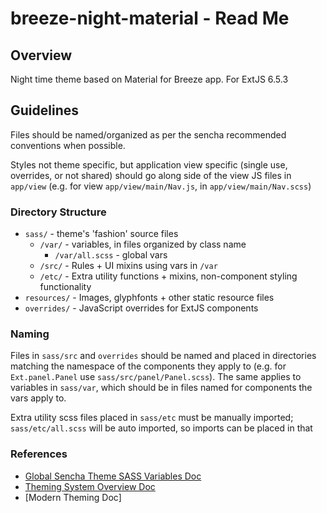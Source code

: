 # breeze-night-material - Read Me

## Overview

Night time theme based on Material for Breeze app. For ExtJS 6.5.3

## Guidelines

Files should be named/organized as per the sencha recommended conventions when possible.

Styles not theme specific, but application view specific (single use, overrides, or not shared) should go along side of the view JS files in `app/view` (e.g. for view `app/view/main/Nav.js`, in `app/view/main/Nav.scss`)

### Directory Structure

- `sass/` - theme's 'fashion' source files
    - `/var/` - variables, in files organized by class name
        - `/var/all.scss` - global vars
    - `/src/` - Rules + UI mixins using vars in `/var`
    - `/etc/` - Extra utility functions + mixins, non-component styling functionality
- `resources/` - Images, glyphfonts + other static resource files
- `overrides/` - JavaScript overrides for ExtJS components

### Naming

Files in `sass/src` and `overrides` should be named and placed in directories matching the namespace of the components they apply to (e.g. for `Ext.panel.Panel` use `sass/src/panel/Panel.scss`). The same applies to variables in `sass/var`, which should be in files named for components the vars apply to.

Extra utility scss files placed in `sass/etc` must be manually imported; `sass/etc/all.scss` will be auto imported, so imports can be placed in that

### References

- [Global Sencha Theme SASS Variables Doc](https://docs.sencha.com/extjs/6.5.3/modern/Global_CSS.html)
- [Theming System Overview Doc](https://docs.sencha.com/extjs/6.5.3/guides/core_concepts/theming.html)
- [Modern Theming Doc]